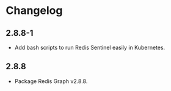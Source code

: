# Changelog

## 2.8.8-1

* Add bash scripts to run Redis Sentinel easily in Kubernetes.

## 2.8.8

* Package Redis Graph v2.8.8.
